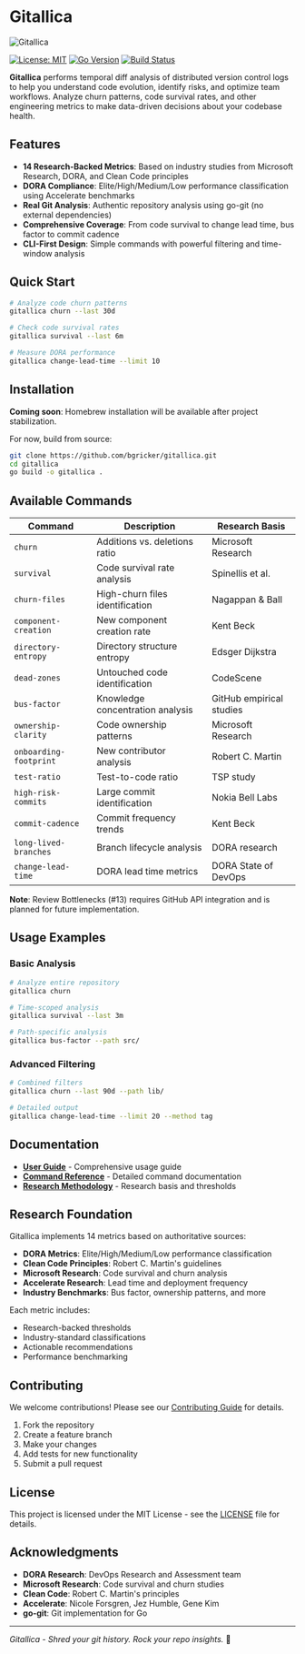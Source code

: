 # Gitallica

![Gitallica](lars.png)

[![License: MIT](https://img.shields.io/badge/License-MIT-yellow.svg)](https://opensource.org/licenses/MIT)
[![Go Version](https://img.shields.io/badge/Go-1.21+-blue.svg)](https://golang.org/)
[![Build Status](https://img.shields.io/badge/Build-Passing-green.svg)](https://github.com/bgricker/gitallica)

**Gitallica** performs temporal diff analysis of distributed version control logs to help you understand code evolution, identify risks, and optimize team workflows. Analyze churn patterns, code survival rates, and other engineering metrics to make data-driven decisions about your codebase health.

## Features

- **14 Research-Backed Metrics**: Based on industry studies from Microsoft Research, DORA, and Clean Code principles
- **DORA Compliance**: Elite/High/Medium/Low performance classification using Accelerate benchmarks
- **Real Git Analysis**: Authentic repository analysis using go-git (no external dependencies)
- **Comprehensive Coverage**: From code survival to change lead time, bus factor to commit cadence
- **CLI-First Design**: Simple commands with powerful filtering and time-window analysis

## Quick Start

```bash
# Analyze code churn patterns
gitallica churn --last 30d

# Check code survival rates
gitallica survival --last 6m

# Measure DORA performance
gitallica change-lead-time --limit 10
```

## Installation

**Coming soon**: Homebrew installation will be available after project stabilization.

For now, build from source:
```bash
git clone https://github.com/bgricker/gitallica.git
cd gitallica
go build -o gitallica .
```

## Available Commands

| Command | Description | Research Basis |
|---------|-------------|----------------|
| `churn` | Additions vs. deletions ratio | Microsoft Research |
| `survival` | Code survival rate analysis | Spinellis et al. |
| `churn-files` | High-churn files identification | Nagappan & Ball |
| `component-creation` | New component creation rate | Kent Beck |
| `directory-entropy` | Directory structure entropy | Edsger Dijkstra |
| `dead-zones` | Untouched code identification | CodeScene |
| `bus-factor` | Knowledge concentration analysis | GitHub empirical studies |
| `ownership-clarity` | Code ownership patterns | Microsoft Research |
| `onboarding-footprint` | New contributor analysis | Robert C. Martin |
| `test-ratio` | Test-to-code ratio | TSP study |
| `high-risk-commits` | Large commit identification | Nokia Bell Labs |
| `commit-cadence` | Commit frequency trends | Kent Beck |
| `long-lived-branches` | Branch lifecycle analysis | DORA research |
| `change-lead-time` | DORA lead time metrics | DORA State of DevOps |

**Note**: Review Bottlenecks (#13) requires GitHub API integration and is planned for future implementation.

## Usage Examples

### Basic Analysis
```bash
# Analyze entire repository
gitallica churn

# Time-scoped analysis
gitallica survival --last 3m

# Path-specific analysis
gitallica bus-factor --path src/
```

### Advanced Filtering
```bash
# Combined filters
gitallica churn --last 90d --path lib/

# Detailed output
gitallica change-lead-time --limit 20 --method tag
```

## Documentation

- **[User Guide](docs/USER_GUIDE.md)** - Comprehensive usage guide
- **[Command Reference](docs/COMMANDS.md)** - Detailed command documentation
- **[Research Methodology](docs/RESEARCH.md)** - Research basis and thresholds

## Research Foundation

Gitallica implements 14 metrics based on authoritative sources:

- **DORA Metrics**: Elite/High/Medium/Low performance classification
- **Clean Code Principles**: Robert C. Martin's guidelines
- **Microsoft Research**: Code survival and churn analysis
- **Accelerate Research**: Lead time and deployment frequency
- **Industry Benchmarks**: Bus factor, ownership patterns, and more

Each metric includes:
- Research-backed thresholds
- Industry-standard classifications
- Actionable recommendations
- Performance benchmarking

## Contributing

We welcome contributions! Please see our [Contributing Guide](CONTRIBUTING.md) for details.

1. Fork the repository
2. Create a feature branch
3. Make your changes
4. Add tests for new functionality
5. Submit a pull request

## License

This project is licensed under the MIT License - see the [LICENSE](LICENSE) file for details.

## Acknowledgments

- **DORA Research**: DevOps Research and Assessment team
- **Microsoft Research**: Code survival and churn studies
- **Clean Code**: Robert C. Martin's principles
- **Accelerate**: Nicole Forsgren, Jez Humble, Gene Kim
- **go-git**: Git implementation for Go

---

*Gitallica - Shred your git history. Rock your repo insights.* 🎸
